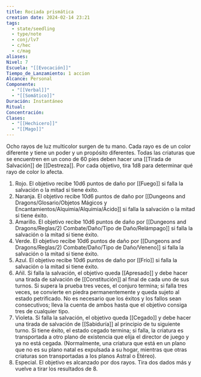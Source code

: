```yaml
---
title: Rociada prismática
creation date: 2024-02-14 23:21
tags:
  - state/seedling
  - type/note
  - conj/lv7
  - c/hec
  - c/mag
aliases: 
Nivel: 7
Escuela: "[[Evocación]]"
Tiempo_de_Lanzamiento: 1 accion
Alcance: Personal
Componente:
  - "[[Verbal]]"
  - "[[Somático]]"
Duración: Instantáneo
Ritual: 
Concentración: 
Clases:
  - "[[Hechicero]]"
  - "[[Mago]]"
---
```

Ocho rayos de luz multicolor surgen de tu mano. Cada rayo es de un color diferente y tiene un poder y un propósito diferentes. Todas las criaturas que se encuentren en un cono de 60 pies deben hacer una [[Tirada de Salvación]] de [[Destreza]]. Por cada objetivo, tira 1d8 para determinar qué rayo de color lo afecta.

1. Rojo. El objetivo recibe 10d6 puntos de daño por [[Fuego]] si falla la salvación o la mitad si tiene éxito.
2. Naranja. El objetivo recibe 10d6 puntos de daño por [[Dungeons and Dragons/Glosario/Objetos Mágicos y Encantamientos/Alquimia/Alquimia/Ácido]] si falla la salvación o la mitad si tiene éxito.
3. Amarillo. El objetivo recibe 10d6 puntos de daño por [[Dungeons and Dragons/Reglas/2) Combate/Daño/Tipo de Daño/Relámpago]] si falla la salvación o la mitad si tiene éxito.
4. Verde. El objetivo recibe 10d6 puntos de daño por [[Dungeons and Dragons/Reglas/2) Combate/Daño/Tipo de Daño/Veneno]] si falla la salvación o la mitad si tiene éxito.
5. Azul. El objetivo recibe 10d6 puntos de daño por [[Frío]] si falla la salvación o la mitad si tiene éxito.
6. Añil. Si falla la salvación, el objetivo queda [[Apresado]] y debe hacer una tirada de salvación de [[Constitución]] al final de cada uno de sus turnos. Si supera la prueba tres veces, el conjuro termina; si falla tres veces, se convierte en piedra permanentemente y queda sujeto al estado petrificado. No es necesario que los éxitos y los fallos sean consecutivos; lleva la cuenta de ambos hasta que el objetivo consiga tres de cualquier tipo.
7. Violeta. Si falla la salvación, el objetivo queda [[Cegado]] y debe hacer una tirada de salvación de [[Sabiduría]] al principio de tu siguiente turno. Si tiene éxito, el estado cegado termina; si falla, la criatura es transportada a otro plano de existencia que elija el director de juego y ya no está cegada. (Normalmente, una criatura que está en un plano que no es su plano natal es expulsada a su hogar, mientras que otras criaturas son transportadas a los planos Astral o Etéreo).
8. Especial. El objetivo es alcanzado por dos rayos. Tira dos dados más y vuelve a tirar los resultados de 8.